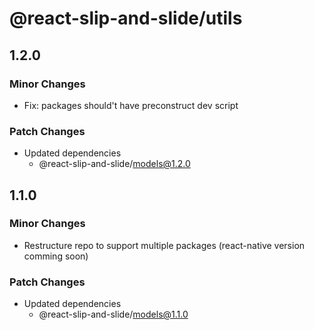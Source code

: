 # @react-slip-and-slide/utils

## 1.2.0

### Minor Changes

- Fix: packages should't have preconstruct dev script

### Patch Changes

- Updated dependencies
  - @react-slip-and-slide/models@1.2.0

## 1.1.0

### Minor Changes

- Restructure repo to support multiple packages (react-native version comming soon)

### Patch Changes

- Updated dependencies
  - @react-slip-and-slide/models@1.1.0
